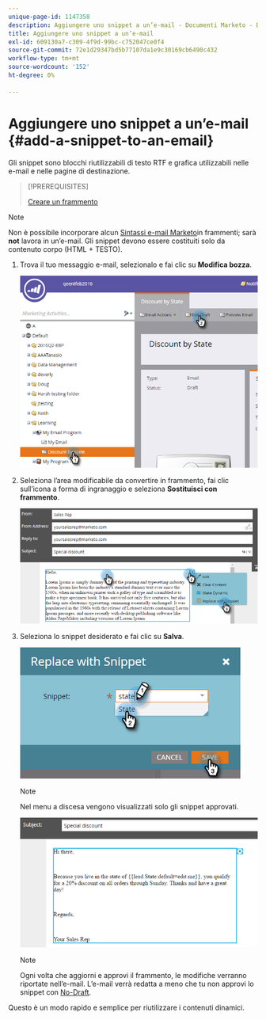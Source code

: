 ```yaml
---
unique-page-id: 1147358
description: Aggiungere uno snippet a un’e-mail - Documenti Marketo - Documentazione del prodotto
title: Aggiungere uno snippet a un’e-mail
exl-id: 609130a7-c309-4f9d-99bc-c752047ce0f4
source-git-commit: 72e1d29347bd5b77107da1e9c30169cb6490c432
workflow-type: tm+mt
source-wordcount: '152'
ht-degree: 0%

---
```


# Aggiungere uno snippet a un’e-mail {#add-a-snippet-to-an-email}

Gli snippet sono blocchi riutilizzabili di testo RTF e grafica utilizzabili nelle e-mail e nelle pagine di destinazione.

>[!PREREQUISITES]
>
>[Creare un frammento](/help/marketo/product-docs/personalization/segmentation-and-snippets/snippets/create-a-snippet.md)

>[!NOTE]
>
>Non è possibile incorporare alcun [Sintassi e-mail Marketo](/help/marketo/product-docs/email-marketing/general/email-editor-2/email-template-syntax.md)in frammenti; sarà **not** lavora in un’e-mail. Gli snippet devono essere costituiti solo da contenuto corpo (HTML + TESTO).

1. Trova il tuo messaggio e-mail, selezionalo e fai clic su **Modifica bozza**.

   ![](assets/one-2.png)

1. Seleziona l’area modificabile da convertire in frammento, fai clic sull’icona a forma di ingranaggio e seleziona **Sostituisci con frammento**.

   ![](assets/two-2.png)

1. Seleziona lo snippet desiderato e fai clic su **Salva**.

   ![](assets/three-1.png)

   >[!NOTE]
   >
   >Nel menu a discesa vengono visualizzati solo gli snippet approvati.

   ![](assets/four.png)

   >[!NOTE]
   >
   >Ogni volta che aggiorni e approvi il frammento, le modifiche verranno riportate nell’e-mail. L’e-mail verrà redatta a meno che tu non approvi lo snippet con [No-Draft](/help/marketo/product-docs/administration/users-and-roles/managing-user-roles-and-permissions/enable-no-draft-for-snippets.md).

Questo è un modo rapido e semplice per riutilizzare i contenuti dinamici.
